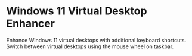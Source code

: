 # Windows 11 Virtual Desktop Enhancer

Enhance Windows 11 virtual desktops with additional keyboard shortcuts.
Switch between virtual desktops using the mouse wheel on taskbar.
